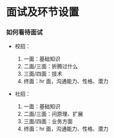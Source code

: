 # 面试及环节设置

### 如何看待面试

- 校招：

  1. 一面：基础知识
  2. 二面/三面：折腾过什么
  3. 三面/四面：技术
  4. 终面：hr 面，沟通能力、性格、潜力

- 社招：

  1. 一面：基础知识
  2. 二面/三面：问原理、扩展
  3. 三面/四面：业务方面
  4. 终面：hr 面，沟通能力、性格、潜力
